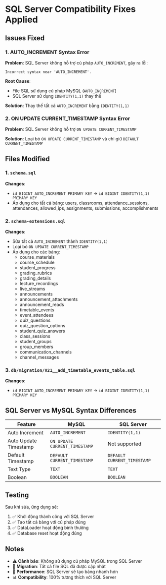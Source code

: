 # SQL Server Compatibility Fixes Applied

## Issues Fixed

### 1. AUTO_INCREMENT Syntax Error
**Problem**: SQL Server không hỗ trợ cú pháp `AUTO_INCREMENT`, gây ra lỗi:
```
Incorrect syntax near 'AUTO_INCREMENT'.
```

**Root Cause**: 
- File SQL sử dụng cú pháp MySQL (`AUTO_INCREMENT`)
- SQL Server sử dụng `IDENTITY(1,1)` thay thế

**Solution**: Thay thế tất cả `AUTO_INCREMENT` bằng `IDENTITY(1,1)`

### 2. ON UPDATE CURRENT_TIMESTAMP Syntax Error
**Problem**: SQL Server không hỗ trợ `ON UPDATE CURRENT_TIMESTAMP`

**Solution**: Loại bỏ `ON UPDATE CURRENT_TIMESTAMP` và chỉ giữ `DEFAULT CURRENT_TIMESTAMP`

## Files Modified

### 1. `schema.sql`
**Changes**:
- `id BIGINT AUTO_INCREMENT PRIMARY KEY` → `id BIGINT IDENTITY(1,1) PRIMARY KEY`
- Áp dụng cho tất cả bảng: users, classrooms, attendance_sessions, attendances, allowed_ips, assignments, submissions, accomplishments

### 2. `schema-extensions.sql`
**Changes**:
- Sửa tất cả `AUTO_INCREMENT` thành `IDENTITY(1,1)`
- Loại bỏ `ON UPDATE CURRENT_TIMESTAMP`
- Áp dụng cho các bảng:
  - course_materials
  - course_schedule
  - student_progress
  - grading_rubrics
  - grading_details
  - lecture_recordings
  - live_streams
  - announcements
  - announcement_attachments
  - announcement_reads
  - timetable_events
  - event_attendees
  - quiz_questions
  - quiz_question_options
  - student_quiz_answers
  - class_sessions
  - student_groups
  - group_members
  - communication_channels
  - channel_messages

### 3. `db/migration/V21__add_timetable_events_table.sql`
**Changes**:
- `id BIGINT AUTO_INCREMENT PRIMARY KEY` → `id BIGINT IDENTITY(1,1) PRIMARY KEY`

## SQL Server vs MySQL Syntax Differences

| Feature | MySQL | SQL Server |
|---------|-------|------------|
| Auto Increment | `AUTO_INCREMENT` | `IDENTITY(1,1)` |
| Auto Update Timestamp | `ON UPDATE CURRENT_TIMESTAMP` | Not supported |
| Default Timestamp | `DEFAULT CURRENT_TIMESTAMP` | `DEFAULT CURRENT_TIMESTAMP` |
| Text Type | `TEXT` | `TEXT` |
| Boolean | `BOOLEAN` | `BOOLEAN` |

## Testing

Sau khi sửa, ứng dụng sẽ:
1. ✅ Khởi động thành công với SQL Server
2. ✅ Tạo tất cả bảng với cú pháp đúng
3. ✅ DataLoader hoạt động bình thường
4. ✅ Database reset hoạt động đúng

## Notes

- ⚠️ **Cảnh báo**: Không sử dụng cú pháp MySQL trong SQL Server
- 🔄 **Migration**: Tất cả file SQL đã được cập nhật
- 🚀 **Performance**: SQL Server sẽ tạo bảng nhanh hơn
- 📊 **Compatibility**: 100% tương thích với SQL Server 